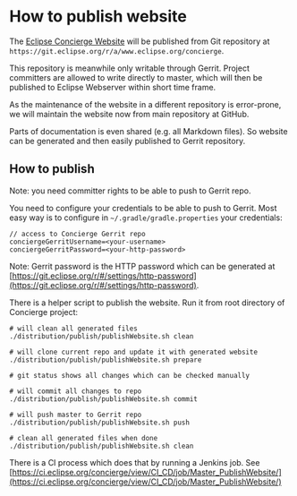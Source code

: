 # How to publish website

The [Eclipse Concierge Website](http://eclipse.org/concierge) will be published from Git repository at `https://git.eclipse.org/r/a/www.eclipse.org/concierge`.

This repository is meanwhile only writable through Gerrit. Project committers are allowed to write directly to master, which will then be published to Eclipse Webserver within short time frame.

As the maintenance of the website in a different repository is error-prone, we will maintain the website now from main repository at GitHub.

Parts of documentation is even shared (e.g. all Markdown files). So website can be generated and then easily published to Gerrit repository.

## How to publish

Note: you need committer rights to be able to push to Gerrit repo.

You need to configure your credentials to be able to push to Gerrit.
Most easy way is to configure in `~/.gradle/gradle.properties` your credentials:

```
// access to Concierge Gerrit repo
conciergeGerritUsername=<your-username>
conciergeGerritPassword=<your-http-password>
```

Note: Gerrit password is the HTTP password which can be generated at [https://git.eclipse.org/r/#/settings/http-password](https://git.eclipse.org/r/#/settings/http-password).

There is a helper script to publish the website. Run it from root directory of Concierge project:

```
# will clean all generated files
./distribution/publish/publishWebsite.sh clean

# will clone current repo and update it with generated website
./distribution/publish/publishWebsite.sh prepare

# git status shows all changes which can be checked manually

# will commit all changes to repo 
./distribution/publish/publishWebsite.sh commit

# will push master to Gerrit repo
./distribution/publish/publishWebsite.sh push

# clean all generated files when done
./distribution/publish/publishWebsite.sh clean
```

There is a CI process which does that by running a Jenkins job. See [https://ci.eclipse.org/concierge/view/CI_CD/job/Master_PublishWebsite/](https://ci.eclipse.org/concierge/view/CI_CD/job/Master_PublishWebsite/)

